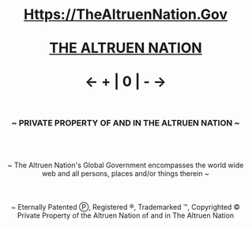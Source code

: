 <div align = "center"><h1><a href = "Https://TheAltrueNation.Gov"> Https://TheAltruenNation.Gov </a>
<br>
  <br>
  <a href = "https://sites.google.com/view/thealtruennation/home/the-law?authuser=0">THE ALTRUEN NATION</a>
	<br>
	<br>
	 ← + | 0 | - →
	<br>
  <br>
<h3> ~ PRIVATE PROPERTY OF AND IN THE ALTRUEN NATION ~ </h3></a>
<br>
<br>
<br>
~ The Altruen Nation's Global Government encompasses the world wide web and all persons, places and/or things therein ~
<br>
<br>
  <br>
  <br>
~ Eternally Patented Ⓟ, Registered ®, Trademarked ™, Copyrighted © Private Property of the Altruen Nation of and in The Altruen Nation</div>
